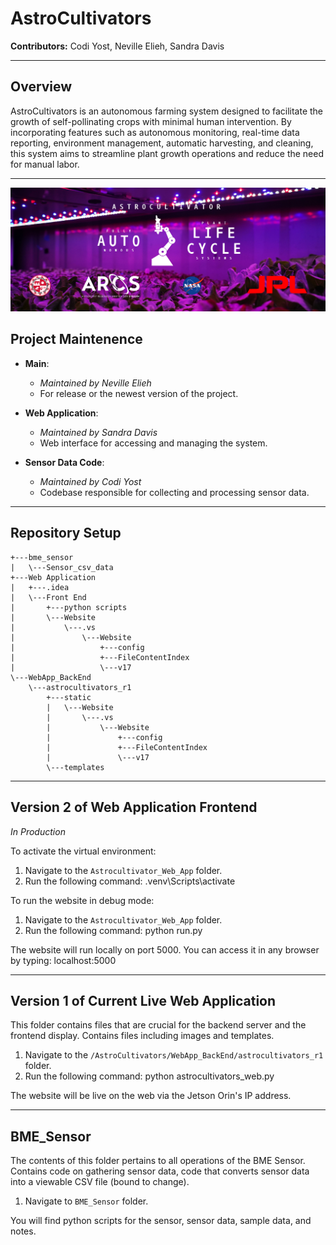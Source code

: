 # AstroCultivators

**Contributors:** Codi Yost, Neville Elieh, Sandra Davis

---
## Overview

AstroCultivators is an autonomous farming system designed to facilitate the growth of self-pollinating crops with minimal human intervention. By incorporating features such as autonomous monitoring, real-time data reporting, environment management, automatic harvesting, and cleaning, this system aims to streamline plant growth operations and reduce the need for manual labor.

---

![Headliner image](Headliner.png)
## Project Maintenence

- **Main**:
  - *Maintained by Neville Elieh*
  - For release or the newest version of the project.

- **Web Application**:
  - *Maintained by Sandra Davis*
  - Web interface for accessing and managing the system.

- **Sensor Data Code**:
  - *Maintained by Codi Yost*
  - Codebase responsible for collecting and processing sensor data.

--- 
## Repository Setup  
```+---.vscode
+---bme_sensor
|   \---Sensor_csv_data
+---Web Application
|   +---.idea
|   \---Front End
|       +---python scripts
|       \---Website
|           \---.vs
|               \---Website
|                   +---config
|                   +---FileContentIndex
|                   \---v17
\---WebApp_BackEnd
    \---astrocultivators_r1
        +---static
        |   \---Website
        |       \---.vs
        |           \---Website
        |               +---config
        |               +---FileContentIndex
        |               \---v17
        \---templates
```

---

## Version 2 of Web Application Frontend
*In Production*

To activate the virtual environment:

1. Navigate to the `Astrocultivator_Web_App` folder.
2. Run the following command:
.venv\Scripts\activate


To run the website in debug mode:

1. Navigate to the `Astrocultivator_Web_App` folder.
2. Run the following command:
python run.py

The website will run locally on port 5000. You can access it in any browser by typing:
localhost:5000

---
## Version 1 of Current Live Web Application

This folder contains files that are crucial for the backend server and the frontend display. Contains files including images and templates.
1. Navigate to the `/AstroCultivators/WebApp_BackEnd/astrocultivators_r1` folder.
2. Run the following command:
   python astrocultivators_web.py

The website will be live on the web via the Jetson Orin's IP address.

---
## BME_Sensor
The contents of this folder pertains to all operations of the BME Sensor. Contains code on gathering sensor data, code that converts sensor data into a viewable CSV file (bound to change).

   1. Navigate to `BME_Sensor` folder.
        
   You will find python scripts for the sensor, sensor data, sample data, and notes.
